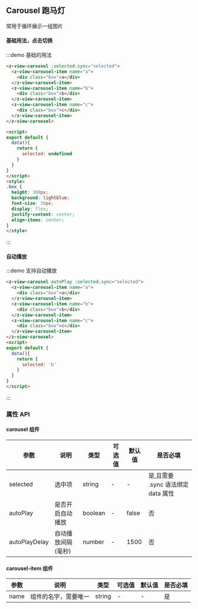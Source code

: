 ## Carousel 跑马灯

常用于循环展示一组图片

#### 基础用法，点击切换
:::demo 基础的用法
```html
<z-view-carousel :selected.sync="selected">
  <z-view-carousel-item name="a">
    <div class="box">a</div>
  </z-view-carousel-item>
  <z-view-carousel-item name="b">
    <div class="box">b</div>
  </z-view-carousel-item>
  <z-view-carousel-item name="c">
    <div class="box">c</div>
  </z-view-carousel-item>
</z-view-carousel>

<script>
export default {
  data(){
    return {
      selected: undefined
    }
  }
}
</script>
<style>
.box {
  height: 300px;
  background: lightblue;
  font-size: 30px;
  display: flex;
  justify-content: center;
  align-items: center;
}
</style>
```
:::

#### 自动播放
:::demo 支持自动播放
```html
<z-view-carousel autoPlay :selected.sync="selected">
  <z-view-carousel-item name="a">
    <div class="box">a</div>
  </z-view-carousel-item>
  <z-view-carousel-item name="b">
    <div class="box">b</div>
  </z-view-carousel-item>
  <z-view-carousel-item name="c">
    <div class="box">c</div>
  </z-view-carousel-item>
</z-view-carousel>
<script>
export default {
  data(){
    return {
      selected: 'b'
    }
  }
}
</script>
```
:::

### 属性 API

#### carousel 组件

| 参数      | 说明    | 类型      | 可选值       | 默认值   | 是否必填 |
|---------- |-------- |---------- |-------------  |-------- | -------- |
| selected | 选中项 | string | - | - | 是,且需要 .sync 语法绑定 data 属性 |
| autoPlay | 是否开启自动播放 | boolean | - | false | 否 |
| autoPlayDelay | 自动播放间隔(毫秒) | number | - | 1500 | 否 |

#### carousel-item 组件
| 参数      | 说明    | 类型      | 可选值       | 默认值   | 是否必填
|---------- |-------- |---------- |-------------  |-------- |-------- |
| name | 组件的名字，需要唯一  | string | - | - | 是 |

